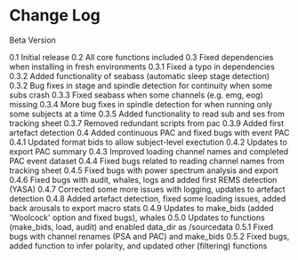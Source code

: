 
# Change Log

Beta Version

0.1 Initial release
0.2 All core functions included
0.3 Fixed dependencies when installing in fresh environments
0.3.1 Fixed a typo in dependencies
0.3.2 Added functionality of seabass (automatic sleep stage detection)
0.3.2 Bug fixes in stage and spindle detection for continuity when some subs crash
0.3.3 Fixed seabass when some channels (e.g. emg, eog) missing
0.3.4 More bug fixes in spindle detection for when running only some subjects at a time
0.3.5 Added functionality to read sub and ses from tracking sheet
0.3.7 Removed redundant scripts from pac
0.3.9 Added first artefact detection
0.4 Added continuous PAC and fixed bugs with event PAC
0.4.1 Updated format bids to allow subject-level exectution
0.4.2 Updates to export PAC summary
0.4.3 Improved loading channel names and completed PAC event dataset
0.4.4 Fixed bugs related to reading channel names from tracking sheet
0.4.5 Fixed bugs with power spectrum analysis and export
0.4.6 Fixed bugs with audit, whales, logs and added first REMS detection (YASA)
0.4.7 Corrected some more issues with logging, updates to artefact detection
0.4.8 Added artefact detection, fixed some loading issues, added back arousals to export macro stats
0.4.9 Updates to make_bids (added 'Woolcock' option and fixed bugs), whales
0.5.0 Updates to functions (make_bids, load, audit) and enabled data_dir as /sourcedata
0.5.1 Fixed bugs with channel renames (PSA and PAC) and make_bids
0.5.2 Fixed bugs, added function to infer polarity, and updated other (filtering) functions